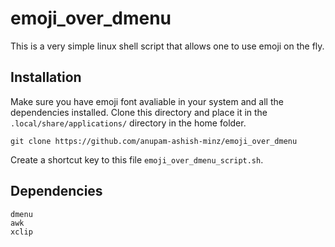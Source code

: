 # emoji_over_dmenu

This is a very simple linux shell script that allows one to use emoji on the fly.

## Installation 

Make sure you have emoji font avaliable in your system and all the dependencies installed.
Clone this directory and place it in the `.local/share/applications/` directory in the home folder.

``` 
git clone https://github.com/anupam-ashish-minz/emoji_over_dmenu 
```

Create a shortcut key to this file `emoji_over_dmenu_script.sh`.

## Dependencies

```
dmenu
awk
xclip
```
